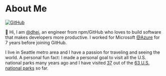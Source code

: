 # About Me

[![GitHub](https://img.shields.io/badge/GitHub-%40dhei-239a3b.svg)](https://github.com/dhei)

👋 Hi, I am [@dhei](https://github.com/dhei), an engineer from npm/GitHub who loves to build software that makes developers more productive. I worked for Microsoft [@Azure](https://github.com/azure) for 7 years before joining GitHub.

I live in Seattle metro area and I have a passion for traveling and seeing the world. A personal fun fact: I made a personal goal to visit all the U.S. national parks many years ago and I have visited [37](https://github.com/dhei/dhei.github.io/blob/main/posts/us-national-parks-rating.md#national-parks-ive-visited) out of the [63 U.S. national parks](https://en.wikipedia.org/wiki/List_of_national_parks_of_the_United_States) so far.
